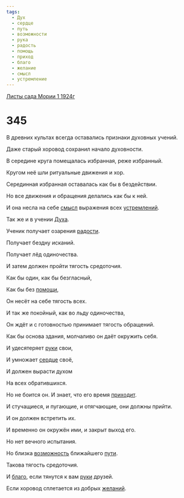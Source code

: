 ```yaml
---
tags:
  - Дух
  - сердце
  - путь
  - возможности
  - рука
  - радость
  - помощь
  - приход
  - благо
  - желание
  - смысл
  - устремление
---
```


[Листы сада Мории 1 1924г](/agni/1924)

# 345
В древних культах всегда оставались признаки духовных учений.   

Даже старый хоровод сохранил начало духовности.   

В середине круга помещалась избранная, реже избранный.   

Кругом неё шли ритуальные движения и хор.   

Серединная избранная оставалась как бы в бездействии.   

Но все движения и обращения делались как бы к ней.   

И она несла на себе [смысл](/tag/#смысл) выражения всех [устремлений](/tag/#устремление).   

Так же и в учении [Духа](/tag/#Дух).   

Ученик получает озарения [радости](/tag/#радость).   

Получает бездну исканий.   

Получает лёд одиночества.   

И затем должен пройти тягость средоточия.   

Как бы один, как бы безгласный,   

Как бы без [помощи](/tag/#помощь),   

Он несёт на себе тягость всех.   

И так же покойный, как во льду одиночества,   

Он ждёт и с готовностью принимает тягость обращений.   

Как бы основа здания, молчаливо он даёт окружить себя.   

И удесятеряет [руки](/tag/#рука) свои,   

И умножает [сердце](/tag/#сердце) своё,   

И должен вырасти духом   

На всех обратившихся.   

Но не боится он. И знает, что его время [приходит](/tag/#приход).   

И стучащиеся, и пугающие, и отягчающие, они должны прийти.   

И он должен встретить их.   

И временно он окружён ими, и закрыт выход его.   

Но нет вечного испытания.   

Но близка [возможность](/tag/#возможности) ближайшего [пути](/tag/#путь).   

Такова тягость средоточия.   

И [благо](/tag/#благо), если тянутся к вам [руки](/tag/#рука) друзей.   

Если хоровод сплетается из добрых [желаний](/tag/#желание).   

